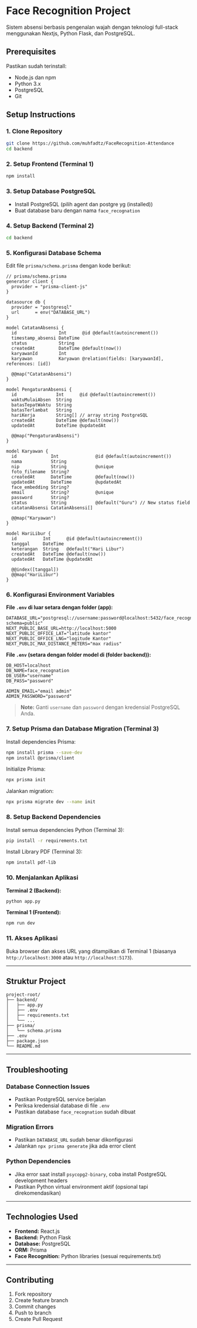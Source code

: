 # Face Recognition Project

Sistem absensi berbasis pengenalan wajah dengan teknologi full-stack menggunakan Nextjs, Python Flask, dan PostgreSQL.

## Prerequisites

Pastikan sudah terinstall:
- Node.js dan npm
- Python 3.x
- PostgreSQL
- Git

## Setup Instructions

### 1. Clone Repository

```bash
git clone https://github.com/muhfadtz/FaceRecognition-Attendance
cd backend
```

### 2. Setup Frontend (Terminal 1)

```bash
npm install
```

### 3. Setup Database PostgreSQL

- Install PostgreSQL (pilih agent dan postgre yg (installed))
- Buat database baru dengan nama `face_recognation`

### 4. Setup Backend (Terminal 2)

```bash
cd backend
```

### 5. Konfigurasi Database Schema

Edit file `prisma/schema.prisma` dengan kode berikut:

```prisma
// prisma/schema.prisma
generator client {
  provider = "prisma-client-js"
}

datasource db {
  provider = "postgresql"
  url      = env("DATABASE_URL")
}

model CatatanAbsensi {
  id                Int      @id @default(autoincrement())
  timestamp_absensi DateTime
  status            String
  createdAt         DateTime @default(now())
  karyawanId        Int
  karyawan          Karyawan @relation(fields: [karyawanId], references: [id])

  @@map("CatatanAbsensi")
}

model PengaturanAbsensi {
  id               Int      @id @default(autoincrement())
  waktuMulaiAbsen  String
  batasTepatWaktu  String
  batasTerlambat   String
  hariKerja        String[] // array string PostgreSQL
  createdAt        DateTime @default(now())
  updatedAt        DateTime @updatedAt

  @@map("PengaturanAbsensi")
}

model Karyawan {
  id             Int              @id @default(autoincrement())
  nama           String
  nip            String           @unique
  foto_filename  String?
  createdAt      DateTime         @default(now())
  updatedAt      DateTime         @updatedAt
  face_embedding String?
  email          String?          @unique
  password       String?
  status         String           @default("Guru") // New status field
  catatanAbsensi CatatanAbsensi[]

  @@map("Karyawan")
}

model HariLibur {
  id          Int      @id @default(autoincrement())
  tanggal     DateTime
  keterangan  String   @default("Hari Libur")
  createdAt   DateTime @default(now())
  updatedAt   DateTime @updatedAt

  @@index([tanggal])
  @@map("HariLibur")
}
```

### 6. Konfigurasi Environment Variables

**File `.env` di luar setara dengan folder (app):**
```env
DATABASE_URL="postgresql://username:password@localhost:5432/face_recognation?schema=public"
NEXT_PUBLIC_BASE_URL=http://localhost:5000
NEXT_PUBLIC_OFFICE_LAT="latitude kantor"
NEXT_PUBLIC_OFFICE_LNG="logitude Kantor"
NEXT_PUBLIC_MAX_DISTANCE_METERS="max radius"
```

**File `.env` (setara dengan folder model di (folder backend)):**
```env
DB_HOST=localhost
DB_NAME=face_recognation
DB_USER="username"
DB_PASS="password"

ADMIN_EMAIL="email admin"
ADMIN_PASSWORD="password"
```

> **Note:** Ganti `username` dan `password` dengan kredensial PostgreSQL Anda.

### 7. Setup Prisma dan Database Migration (Terminal 3)

Install dependencies Prisma:
```bash
npm install prisma --save-dev
npm install @prisma/client
```

Initialize Prisma:
```bash
npx prisma init
```

Jalankan migration:
```bash
npx prisma migrate dev --name init
```

### 8. Setup Backend Dependencies

Install semua dependencies Python (Terminal 3):
```bash
pip install -r requirements.txt
```

Install Library PDF (Terminal 3):
```bash
npm install pdf-lib
```

### 10. Menjalankan Aplikasi

**Terminal 2 (Backend):**
```bash
python app.py
```

**Terminal 1 (Frontend):**
```bash
npm run dev
```

### 11. Akses Aplikasi

Buka browser dan akses URL yang ditampilkan di Terminal 1 (biasanya `http://localhost:3000` atau `http://localhost:5173`).

---

## Struktur Project

```
project-root/
├── backend/
│   ├── app.py
│   ├── .env
│   ├── requirements.txt
│   └── ...
├── prisma/
│   └── schema.prisma
├── .env
├── package.json
└── README.md
```

---

## Troubleshooting

### Database Connection Issues
- Pastikan PostgreSQL service berjalan
- Periksa kredensial database di file `.env`
- Pastikan database `face_recognation` sudah dibuat

### Migration Errors
- Pastikan `DATABASE_URL` sudah benar dikonfigurasi
- Jalankan `npx prisma generate` jika ada error client

### Python Dependencies
- Jika error saat install `psycopg2-binary`, coba install PostgreSQL development headers
- Pastikan Python virtual environment aktif (opsional tapi direkomendasikan)

---

## Technologies Used

- **Frontend:** React.js
- **Backend:** Python Flask
- **Database:** PostgreSQL
- **ORM:** Prisma
- **Face Recognition:** Python libraries (sesuai requirements.txt)

---

## Contributing

1. Fork repository
2. Create feature branch
3. Commit changes
4. Push to branch
5. Create Pull Request
